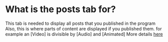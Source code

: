 # What is the posts tab for?

This tab is needed to display all posts that you published in the program
Also, this is where parts of content are displayed if you published them.
for example an [Video]  is divisible by [Audio] and [Animated]
More details [here](https://github.com/libarty/ine_base/tree/master/en/How_it_is_supposed_to_work/Post/Format)

